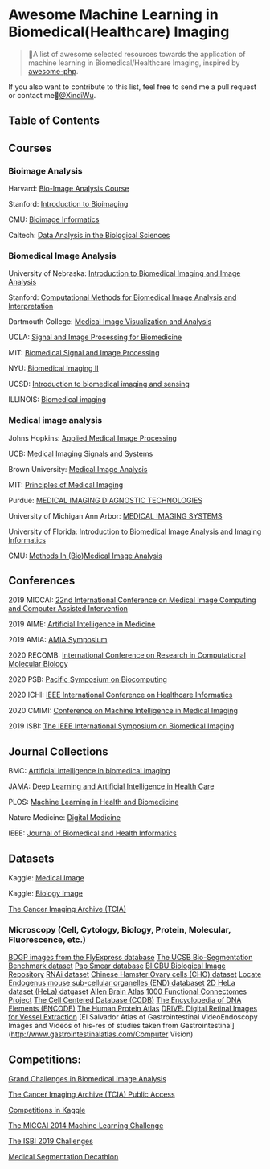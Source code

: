 # Awesome Machine Learning in Biomedical(Healthcare) Imaging
> 🌈A list of awesome selected resources towards the application of machine learning in Biomedical/Healthcare Imaging, inspired by [awesome-php](https://github.com/ziadoz/awesome-php).

If you also want to contribute to this list, feel free to send me a pull request or contact me🙌[@XindiWu](mailto:wuxindi0709@gmail.com).


## Table of Contents


## Courses

### Bioimage Analysis

Harvard: [Bio-Image Analysis Course](https://iccb.med.harvard.edu/bio-image-analysis-course)

Stanford: [Introduction to Bioimaging](https://web.stanford.edu/class/ee169/EE_169.html)

CMU: [Bioimage Informatics](https://www.andrew.cmu.edu/course/42-731/index.html)

Caltech: [Data Analysis in the Biological Sciences](http://bebi103.caltech.edu.s3-website-us-east-1.amazonaws.com/2018/)

### Biomedical Image Analysis

University of Nebraska: [Introduction to Biomedical Imaging and Image Analysis](https://www.unmc.edu/radiology/education/biomedical-imaging.html)

Stanford: [Computational Methods for Biomedical Image Analysis and Interpretation](https://canvas.stanford.edu/courses/98045)

Dartmouth College: [Medical Image Visualization and Analysis](https://engineering.dartmouth.edu/academics/courses/engg199-03)

UCLA: [Signal and Image Processing for Biomedicine](https://sa.ucla.edu/ro/Public/SOC/Results/ClassDetailterm_cd=16W&subj_area_cd=PBMED%20%20&crs_catlg_no=0209%20%20%20%20&class_id=825054200&class_no=%20001%20%20)

MIT: [Biomedical Signal and Image Processing](https://ocw.mit.edu/courses/health-sciences-and-technology/hst-582j-biomedical-signal-and-image-processing-spring-2007/index.htm)

NYU: [Biomedical Imaging II](http://bulletin.engineering.nyu.edu/preview_course_nopop.php?catoid=11&coid=27762)

UCSD: [Introduction to biomedical imaging and sensing](http://circuit.ucsd.edu/~zhaowei/ECE187/info.php)

ILLINOIS: [Biomedical imaging](https://ece.illinois.edu/academics/courses/profile/ECE380)

### Medical image analysis

Johns Hopkins: [Applied Medical Image Processing](https://ep.jhu.edu/programs-and-courses/585.703-applied-medical-image-processing)

UCB: [Medical Imaging Signals and Systems](https://www2.eecs.berkeley.edu/Courses/EEC261/)

Brown University: [Medical Image Analysis](http://vision.lems.brown.edu/content/engn-2500-medical-image-analysis)

MIT: [Principles of Medical Imaging](https://ocw.mit.edu/courses/nuclear-engineering/22-058-principles-of-medical-imaging-fall-2002/)

Purdue: [MEDICAL IMAGING DIAGNOSTIC TECHNOLOGIES](https://engineering.purdue.edu/ProEd/courses/medical-imaging-diagnostic-technologies)

University of Michigan Ann Arbor: [MEDICAL IMAGING SYSTEMS](https://bme.umich.edu/course/biomede-516/)

University of Florida: [Introduction to Biomedical Image Analysis and Imaging Informatics](https://www.bme.ufl.edu/labs/yang/pdf/Syllabus_Yang_BME6938-Revise.pdf)

CMU: [Methods In (Bio)Medical Image Analysis](https://www.cs.cmu.edu/~galeotti/methods_course/)






## Conferences

2019 MICCAI: [22nd International Conference on Medical Image Computing and Computer Assisted Intervention](https://www.miccai2019.org/)

2019 AIME: [Artificial Intelligence in Medicine](http://aime19.aimedicine.info/)

2019 AMIA: [AMIA Symposium](https://www.amia.org/amia2019)

2020 RECOMB: [International Conference on Research in Computational Molecular Biology](https://www.recomb2020.org/)

2020 PSB: [Pacific Symposium on Biocomputing](https://psb.stanford.edu/)

2020 ICHI: [IEEE International Conference on Healthcare Informatics](https://hs-heilbronn.de/ichi2020) 

2020 CMIMI: [Conference on Machine Intelligence in Medical Imaging](https://siim.org/page/2019cmimi) 

2019 ISBI: [The IEEE International Symposium on Biomedical Imaging](https://biomedicalimaging.org/2019/)

## Journal Collections

BMC: [Artificial intelligence in biomedical imaging](https://www.biomedcentral.com/collections/ai)

JAMA: [Deep Learning and Artificial Intelligence in Health Care](https://sites.jamanetwork.com/machine-learning/)

PLOS: [Machine Learning in Health and Biomedicine](https://collections.plos.org/mlforhealth)

Nature Medicine: [Digital Medicine](https://www.nature.com/collections/egjifhdcih)

IEEE: [Journal of Biomedical and Health Informatics](https://ieeexplore.ieee.org/xpl/topAccessedArticles.jsp?punumber=6221020)



## Datasets

Kaggle: [Medical Image](https://www.kaggle.com/datasets?search=Medical+image)

Kaggle: [Biology Image](https://www.kaggle.com/datasets?search=biology+image)

[The Cancer Imaging Archive (TCIA)](https://www.cancerimagingarchive.net/)

### Microscopy (Cell, Cytology, Biology, Protein, Molecular, Fluorescence, etc.)
[BDGP images from the FlyExpress database](www.flyexpress.net)
[The UCSB Bio-Segmentation Benchmark dataset](http://www.bioimage.ucsb.edu/research/biosegmentation)
[Pap Smear database](http://labs.fme.aegean.gr/decision/downloads)
[BIICBU Biological Image Repository](http://ome.grc.nia.nih.gov/iicbu2008/)
[RNAi dataset](http://ome.grc.nia.nih.gov/iicbu2008/rnai/index.html)
[Chinese Hamster Ovary cells (CHO) dataset](http://ome.grc.nia.nih.gov/iicbu2008/hela/index.html#cho)
[Locate Endogenus mouse sub-cellular organelles (END) databaset](http://locate.imb.uq.edu.au/)
[2D HeLa dataset (HeLa) datgaset](http://ome.grc.nia.nih.gov/iicbu2008/hela/index.html)
[Allen Brain Atlas](http://www.brain-map.org/)
[1000 Functional Connectomes Project](http://fcon_1000.projects.nitrc.org/)
[The Cell Centered Database (CCDB)]( http://ccdb.ucsd.edu/index.shtm)
[The Encyclopedia of DNA Elements (ENCODE)](http://genome.ucsc.edu/ENCODE/http://www.plosbiology.org/article/info:doi/10.1371/journal.pbio.1001046)
[The Human Protein Atlas](http://www.proteinatlas.org/)
[DRIVE: Digital Retinal Images for Vessel Extraction](http://www.isi.uu.nl/Research/Databases/DRIVE/ (Ground truth))
[El Salvador Atlas of Gastrointestinal VideoEndoscopy Images and Videos of his-res of studies taken from Gastrointestinal](http://www.gastrointestinalatlas.com/Computer Vision)



## Competitions:

[Grand Challenges in Biomedical Image Analysis](https://grand-challenge.org/)

[The Cancer Imaging Archive (TCIA) Public Access](https://wiki.cancerimagingarchive.net/display/Public/Challenge+competitions)

[Competitions in Kaggle](https://www.kaggle.com/competitions?sortBy=relevance&group=general&search=medical&page=1&pageSize=20&turbolinks%5BrestorationIdentifier%5D=34d9733a-6ecc-4581-a23d-cc00703b91c8)  

[The MICCAI 2014 Machine Learning Challenge](https://competitions.codalab.org/competitions/1471)

[The ISBI 2019 Challenges](https://biomedicalimaging.org/2019/challenges/)

[Medical Segmentation Decathlon](http://medicaldecathlon.com/)





